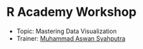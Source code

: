 # R Academy Workshop

- Topic: Mastering Data Visualization
- Trainer: [Muhammad Aswan Syahputra](https://github.com/aswansyahputra)
